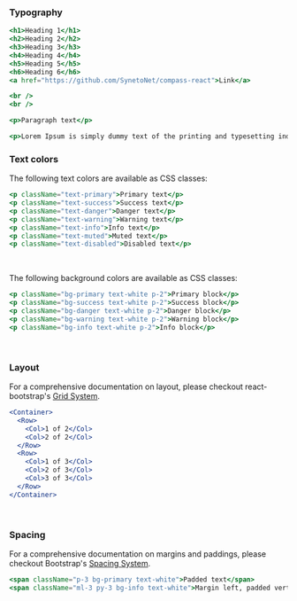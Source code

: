 ### **Typography**

```jsx
<h1>Heading 1</h1>
<h2>Heading 2</h2>
<h3>Heading 3</h3>
<h4>Heading 4</h4>
<h5>Heading 5</h5>
<h6>Heading 6</h6>
<a href="https://github.com/SynetoNet/compass-react">Link</a>

<br />
<br />

<p>Paragraph text</p>

<p>Lorem Ipsum is simply dummy text of the printing and typesetting industry. Lorem Ipsum has been the industry's standard dummy text ever since the 1500s, when an unknown printer took a galley of type and scrambled it to make a type specimen book.</p>
```

### **Text colors**

The following text colors are available as CSS classes:

```jsx
<p className="text-primary">Primary text</p>
<p className="text-success">Success text</p>
<p className="text-danger">Danger text</p>
<p className="text-warning">Warning text</p>
<p className="text-info">Info text</p>
<p className="text-muted">Muted text</p>
<p className="text-disabled">Disabled text</p>
```

<br/>

The following background colors are available as CSS classes:

```jsx
<p className="bg-primary text-white p-2">Primary block</p>
<p className="bg-success text-white p-2">Success block</p>
<p className="bg-danger text-white p-2">Danger block</p>
<p className="bg-warning text-white p-2">Warning block</p>
<p className="bg-info text-white p-2">Info block</p>
```

<br/>

### **Layout**

For a comprehensive documentation on layout, please checkout react-bootstrap's [Grid System](https://react-bootstrap.github.io/layout/grid/).

```jsx static
<Container>
  <Row>
    <Col>1 of 2</Col>
    <Col>2 of 2</Col>
  </Row>
  <Row>
    <Col>1 of 3</Col>
    <Col>2 of 3</Col>
    <Col>3 of 3</Col>
  </Row>
</Container>
```

<br/>

### **Spacing**

For a comprehensive documentation on margins and paddings, please checkout Bootstrap's [Spacing System](https://getbootstrap.com/docs/4.3/utilities/spacing/).

```jsx
<span className="p-3 bg-primary text-white">Padded text</span>
<span className="ml-3 py-3 bg-info text-white">Margin left, padded vertical</span>
```
